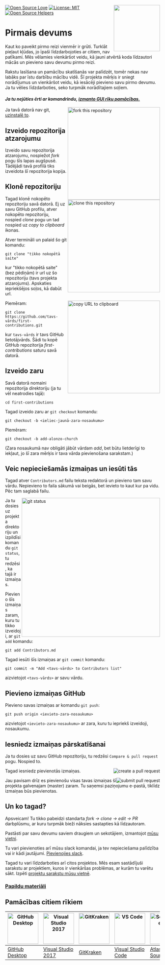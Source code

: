 [![Open Source Love](https://badges.frapsoft.com/os/v1/open-source.svg?v=103)](https://github.com/ellerbrock/open-source-badges/)
[<img align="right" width="150" src="https://firstcontributions.github.io/assets/Readme/join-slack-team.png">](https://join.slack.com/t/firstcontributors/shared_invite/zt-1hg51qkgm-Xc7HxhsiPYNN3ofX2_I8FA)
[![License: MIT](https://img.shields.io/badge/License-MIT-green.svg)](https://opensource.org/licenses/MIT)
[![Open Source Helpers](https://www.codetriage.com/roshanjossey/first-contributions/badges/users.svg)](https://www.codetriage.com/roshanjossey/first-contributions)


# Pirmais devums

Kaut ko paveikt pirmo reizi vienmēr ir grūti. Turklāt pieļaut kļūdas, jo īpaši līdzdarbojoties ar citiem, nav patīkami. Mēs vēlamies vienkāršot veidu, kā jauni atvērtā koda līdzautori mācās un pievieno savu devumu pirmo reizi.

Rakstu lasīšana un pamācību skatīšanās var palīdzēt, tomēr nekas nav labāks par īstu darbību mācību vidē. Šī projekta mērķis ir sniegt norādījumus un vienkāršot veidu, kā iesācēji pievieno savu pirmo devumu. Ja tu vēlies līdzdarboties, seko turpmāk norādītajiem soļiem.

#### *Ja tu nejūties ērti ar komandrindu, [izmanto GUI rīku pamācības.]( #pamācības-citiem-rīkiem )*


<img align="right" width="300" src="https://firstcontributions.github.io/assets/Readme/fork.png" alt="fork this repository" />

Ja tavā datorā nav git, [uzinstalē to]( https://help.github.com/articles/set-up-git/).

## Izveido repozitorija atzarojumu

Izveido savu repozitorija atzarojumu, nospiežot *fork* pogu šīs lapas augšpusē.
Tādējādi tavā profilā tiks izveidota šī repozitorija kopija.

## Klonē repozitoriju

<img align="right" width="300" src="https://firstcontributions.github.io/assets/Readme/clone.png" alt="clone this repository" />

Tagad klonē nokopēto repozitoriju savā datorā. Ej uz savu GitHub profilu, atver nokopēto repozitoriju, nospied *clone* pogu un tad nospied uz *copy to clipboard* ikonas.

Atver termināli un palaid šo git komandu:

```
git clone "tikko nokopētā saite"
```
kur "tikko nokopētā saite" (bez pēdiņām) ir url uz šo repozitoriju (tavs projekta atzarojums). Apskaties iepriekšējos soļos, kā dabūt url.

<img align="right" width="300" src="https://firstcontributions.github.io/assets/Readme/copy-to-clipboard.png" alt="copy URL to clipboard" />

Piemēram:
```
git clone https://github.com/tavs-vārds/first-contributions.git
```
kur `tavs-vārds` ir tavs GitHub lietotājvārds. Šādi tu kopē GitHub repozitorija *first-contributions* saturu savā datorā.

## Izveido zaru

Savā datorā nomaini repozitorija direktoriju (ja tu vēl neatrodies tajā):

```
cd first-contributions
```
Tagad izveido zaru ar `git checkout` komandu:
```
git checkout -b <ieliec-jaunā-zara-nosaukumu>
```

Piemēram:
```
git checkout -b add-alonzo-church
```
(Zara nosaukumā nav obligāti jābūt vārdam *add*, bet būtu lietderīgi to iekļaut, jo šī zara mērķis ir tava vārda pievienošana sarakstam.)

## Veic nepieciešamās izmaiņas un iesūti tās

Tagad atver `Contributors.md` failu teksta redaktorā un pievieno tam savu vārdu. Nepievieno to faila sākumā vai beigās, bet ievieto to kaut kur pa vidu. Pēc tam saglabā failu.

<img align="right" width="450" src="https://firstcontributions.github.io/assets/Readme/git-status.png" alt="git status" />


Ja tu dosies uz projekta direktoriju un izpildīsi komandu `git status`, tu redzēsi, ka tajā ir izmaiņas.


Pievieno šīs izmaiņas zaram, kuru tu tikko izveidoji, ar `git add` komandu:

```
git add Contributors.md
```

Tagad iesūti šīs izmaiņas ar `git commit` komandu:
```
git commit -m "Add <tavs-vārds> to Contributors list"
```
aizvietojot `<tavs-vārds>` ar savu vārdu.

## Pievieno izmaiņas GitHub

Pievieno savas izmaiņas ar komandu `git push`:
```
git push origin <ievieto-zara-nosaukumu>
```
aizvietojot `<ievieto-zara-nosaukumu>` ar zara, kuru tu iepriekš izveidoji, nosaukumu.

## Iesniedz izmaiņas pārskatīšanai

Ja tu dosies uz savu GitHub repozitoriju, tu redzēsi `Compare & pull request` pogu. Nospied to.

<img style="float: right;" src="https://firstcontributions.github.io/assets/Readme/compare-and-pull.png" alt="create a pull request" />

Tagad iesniedz pievienotās izmaiņas.

<img style="float: right;" src="https://firstcontributions.github.io/assets/Readme/submit-pull-request.png" alt="submit pull request" />

Jau pavisam drīz es pievienošu visas tavas izmaiņas šī projekta galvenajam (master) zaram. Tu saņemsi paziņojumu e-pastā, tiklīdz izmaiņas būs pievienotas.

## Un ko tagad?

Apsveicam! Tu tikko pabeidzi standarta  _fork -> clone -> edit -> PR_  darbplūsmu, ar kuru turpmāk bieži nāksies sastapties kā līdzautoram.

Pastāsti par savu devumu saviem draugiem un sekotājiem, izmantojot [mūsu vietni](https://firstcontributions.github.io/#social-share).

Tu vari pievienoties arī mūsu slack komandai, ja tev nepieciešama palīdzība vai ir kādi jautājumi. [Pievienojies slack](https://join.slack.com/t/firstcontributors/shared_invite/zt-1hg51qkgm-Xc7HxhsiPYNN3ofX2_I8FA).

Tagad tu vari līdzdarboties arī citos projektos. Mēs esam sastādījuši sarakstu ar projektiem, kuros ir vienkāršas problēmas, ar kurām tu varētu sākt. Izpēti [projektu sarakstu mūsu vietnē](https://firstcontributions.github.io/#project-list).

### [Papildu materiāli](../additional-material/git_workflow_scenarios/additional-material.md)


## Pamācības citiem rīkiem

|<a href="../github-desktop-tutorial.md"><img alt="GitHub Desktop" src="https://desktop.github.com/images/desktop-icon.svg" width="100"></a>|<a href="../github-windows-vs2017-tutorial.md"><img alt="Visual Studio 2017" src="https://upload.wikimedia.org/wikipedia/commons/c/cd/Visual_Studio_2017_Logo.svg" width="100"></a>|<a href="../gitkraken-tutorial.md"><img alt="GitKraken" src="/assets/gk-icon.png" width="100"></a>|<a href="../github-windows-vs-code-tutorial.md"><img alt="VS Code" src="https://upload.wikimedia.org/wikipedia/commons/2/2d/Visual_Studio_Code_1.18_icon.svg" width=100></a>|<a href="sourcetree-macos-tutorial.md"><img alt="Sourcetree App" src="https://wac-cdn.atlassian.com/dam/jcr:81b15cde-be2e-4f4a-8af7-9436f4a1b431/Sourcetree-icon-blue.svg" width=100></a>|
|---|---|---|---|---|
|[GitHub Desktop](../github-desktop-tutorial.md)|[Visual Studio 2017](../github-windows-vs2017-tutorial.md)|[GitKraken](../gitkraken-tutorial.md)|[Visual Studio Code](../github-windows-vs-code-tutorial.md)|[Atlassian Sourcetree](sourcetree-macos-tutorial.md)|
